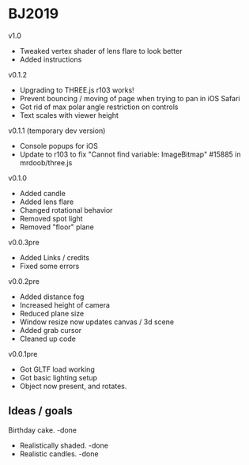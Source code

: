 # BJ2019

v1.0
* Tweaked vertex shader of lens flare to look better
* Added instructions

v0.1.2
* Upgrading to THREE.js r103 works!
* Prevent bouncing / moving of page when trying to pan in iOS Safari
* Got rid of max polar angle restriction on controls
* Text scales with viewer height

v0.1.1 (temporary dev version)
* Console popups for iOS
* Update to r103 to fix "Cannot find variable: ImageBitmap" #15885 in mrdoob/three.js

v0.1.0
* Added candle
* Added lens flare
* Changed rotational behavior
* Removed spot light
* Removed "floor" plane

v0.0.3pre
* Added Links / credits
* Fixed some errors

v0.0.2pre
* Added distance fog
* Increased height of camera
* Reduced plane size
* Window resize now updates canvas / 3d scene
* Added grab cursor
* Cleaned up code

v0.0.1pre
* Got GLTF load working
* Got basic lighting setup
* Object now present, and rotates.


## Ideas / goals

Birthday cake. -done
* Realistically shaded. -done
* Realistic candles. -done
